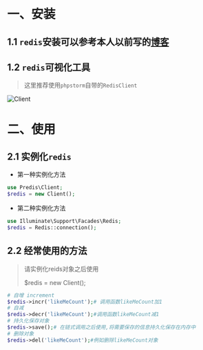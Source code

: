 # 一、安装

## 1.1 `redis`安装可以参考本人以前写的[博客](https://www.cnblogs.com/yaoliuyang/p/13197453.html)

## 1.2 `redis`可视化工具

> 这里推荐使用`phpstorm`自带的`RedisClient`

![Client](https://yaoliuyang-blog-images.oss-cn-beijing.aliyuncs.com/blogImages/image-20210530200809761.png?versionId=CAEQEBiBgIDPw9n0zRciIGFjNmMwOTdiZWQxMzRlYWY4ZDAzYzNlOTY5MDE0ZDBh)

# 二、使用

## 2.1 实例化`redis`

- 第一种实例化方法

```php
use Predis\Client;
$redis = new Client();
```

- 第二种实例化方法

```php
use Illuminate\Support\Facades\Redis;
$redis = Redis::connection();
```

## 2.2 经常使用的方法

> 请实例化reids对象之后使用
>
> $redis = new Client();

```php
# 自增 increment
$redis->incr('likeMeCount');# 调用函数likeMeCount加1
# 自减
$redis->decr('likeMeCount');#调用函数likeMeCount减1
# 持久化保存对象
$redis->save();# 在链式调用之后使用,将需要保存的信息持久化保存在内存中
# 删除对象 
$redis->del('likeMeCount');#例如删除likeMeCount对象
```



